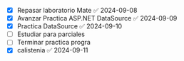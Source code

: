 - [x] Repasar laboratorio Mate ✅ 2024-09-08
- [x] Avanzar Practica ASP.NET DataSource ✅ 2024-09-09
- [x] Practica DataSource ✅ 2024-09-10
- [ ] Estudiar para parciales
- [ ] Terminar practica progra
- [x] calistenia ✅ 2024-09-11
